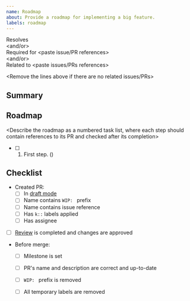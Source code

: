 ```yaml
---
name: Roadmap
about: Provide a roadmap for implementing a big feature.
labels: roadmap
---
```


<Remove everything above before submitting this PR>


Resolves <paste issue reference>  
<and/or>  
Required for <paste issue/PR references>  
<and/or>  
Related to <paste issues/PRs references>  

<Remove the lines above if there are no related issues/PRs>




## Summary

<Summarize the meaning and the purpose of this roadmap>




## Roadmap

<Describe the roadmap as a numbered task list, where each step should contain references to its PR and checked after its completion>

- [ ] 1. First step. (<paste PR reference>)




## Checklist

- Created PR:
    - [ ] In [draft mode][l:1]
    - [ ] Name contains `WIP: ` prefix
    - [ ] Name contains issue reference
    - [ ] Has `k::` labels applied
    - [ ] Has assignee
- [ ] [Review][l:2] is completed and changes are approved
- Before merge:
    - [ ] Milestone is set
    - [ ] PR's name and description are correct and up-to-date
    - [ ] `WIP: ` prefix is removed
    - [ ] All temporary labels are removed





[l:1]: https://help.github.com/en/articles/about-pull-requests#draft-pull-requests
[l:2]: https://help.github.com/en/articles/reviewing-changes-in-pull-requests
